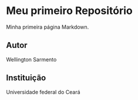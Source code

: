 # Meu primeiro Repositório

Minha primeira página Markdown.

## Autor
Wellington Sarmento

## Instituição
Universidade federal do Ceará